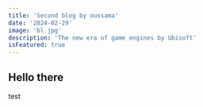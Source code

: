 ```yaml
---
title: 'Second blog by oussama'
date: '2024-02-29'
image: 'bl.jpg'
description: 'The new era of game engines by Ubisoft'
isFeatured: true
---
```


## Hello there
test
